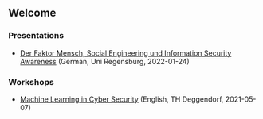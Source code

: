 ## Welcome 

### Presentations
* [Der Faktor Mensch, Social Engineering und Information Security Awareness](https://bs83.de/ur/2022/2022-01-24-UR-sicherheitsmanagement-student.pdf) (German, Uni Regensburg, 2022-01-24)

### Workshops
* [Machine Learning in Cyber Security](https://bs83.de/thd/2021-07-05-THD-machine-learning-in-cyber-security.pdf) (English, TH Deggendorf, 2021-05-07)